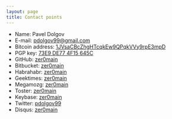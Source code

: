 ```yaml
---
layout: page
title: Contact points
---
```


 * Name: Pavel Dolgov
 * E-mail: [pdolgov99@gmail.com][mail]
 * Bitcoin address: [1JVsaCBcZhgHTcqkEw9QPqkVVy9rpE3mpD][bitcoin]
 * PGP key: [73E9 DE77 4F15 645C](/key.asc)
 * GitHub: [zer0main][github]
 * Bitbucket: [zer0main][bitbucket]
 * Habrahabr: [zer0main][habr]
 * Geektimes: [zer0main][geektimes]
 * Megamozg: [zer0main][megamozg]
 * Toster: [zer0main][toster]
 * Keybase: [zer0main][keybase]
 * Twitter: [pdolgov99][twitter]
 * Disqus: [zer0main][disqus]

[mail]: mailto:pdolgov99@gmail.com
[bitcoin]: https://blockchain.info/address/1JVsaCBcZhgHTcqkEw9QPqkVVy9rpE3mpD
[github]: https://github.com/zer0main
[bitbucket]: https://bitbucket.org/zer0main
[habr]: http://habrahabr.ru/users/zer0main
[geektimes]: http://geektimes.ru/users/zer0main
[megamozg]: http:///megamozg.ru/users/zer0main
[toster]: http://toster.ru/user/zer0main
[keybase]: https://keybase.io/zer0main
[twitter]: https://twitter.com/pdolgov99
[disqus]: https://disqus.com/zer0main
